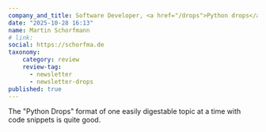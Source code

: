 ```yaml
---
company_and_title: Software Developer, <a href="/drops">Python drops</a> subscriber
date: "2025-10-28 16:13"
name: Martin Schorfmann
# link:
social: https://schorfma.de
taxonomy:
    category: review
    review-tag:
      - newsletter
      - newsletter-drops
published: true
---
```


The "Python Drops" format of one easily digestable topic at a time with code snippets is quite good.
